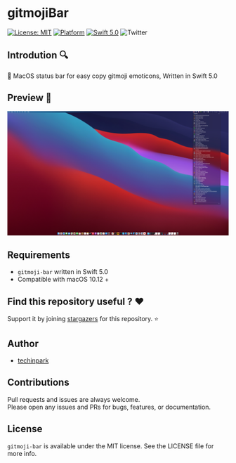 # gitmojiBar


[![License: MIT](https://img.shields.io/badge/license-MIT-blue.svg?style=flat)](https://github.com/techinpark/gitmoji-bar/blob/main/LICENSE)
[![Platform](https://img.shields.io/badge/platform-macOS-green.svg?style=flat)](https://github.com/techinpark/gitmoji-bar)
[![Swift 5.0](https://img.shields.io/badge/Swift-5.0-orange.svg?style=flat)](https://developer.apple.com/swift/)
![Twitter](https://img.shields.io/twitter/follow/techinpark.svg?style=social&label=Follow)


## Introdution 🔍 

🧰  MacOS status bar for easy copy gitmoji emoticons, Written in Swift 5.0

## Preview 👀
![](./.github/images/preview.png)


## Requirements 

- `gitmoji-bar` written in Swift 5.0
- Compatible with macOS 10.12 + 

## Find this repository useful ? ❤️

Support it by joining [stargazers](https://github.com/techinpark/gitmoji-bar/stargazers) for this repository. ⭐  

## Author 
- [techinpark](https://twitter.com/techinpark)

## Contributions 
Pull requests and issues are always welcome.  
Please open any issues and PRs for bugs, features, or documentation.


## License 
`gitmoji-bar` is available under the MIT license. See the LICENSE file for more info.

